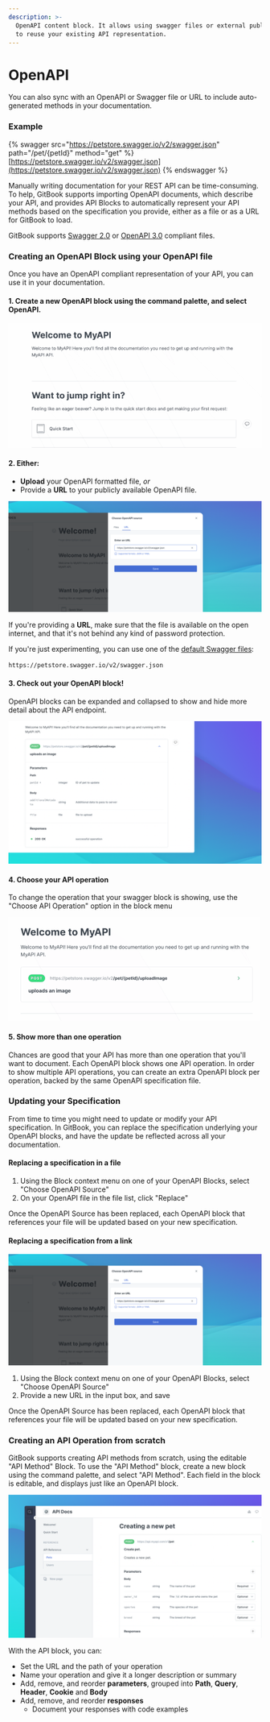 ```yaml
---
description: >-
  OpenAPI content block. It allows using swagger files or external public URLs
  to reuse your existing API representation.
---
```


# OpenAPI

You can also sync with an OpenAPI or Swagger file or URL to include auto-generated methods in your documentation.

### Example

{% swagger src="https://petstore.swagger.io/v2/swagger.json" path="/pet/{petId}" method="get" %}
[https://petstore.swagger.io/v2/swagger.json](https://petstore.swagger.io/v2/swagger.json)
{% endswagger %}



Manually writing documentation for your REST API can be time-consuming. To help, GitBook supports importing OpenAPI documents, which describe your API, and provides API Blocks to automatically represent your API methods based on the specification you provide, either as a file or as a URL for GitBook to load.

GitBook supports [Swagger 2.0](https://github.com/OAI/OpenAPI-Specification/blob/main/versions/2.0.md) or [OpenAPI 3.0](https://github.com/OAI/OpenAPI-Specification/blob/main/versions/3.0.3.md) compliant files.

### Creating an OpenAPI Block using your OpenAPI file

Once you have an OpenAPI compliant representation of your API, you can use it in your documentation.

#### **1. Create a new OpenAPI block** using the command palette, and select OpenAPI.

![](<../../../.gitbook/assets/Open API.gif>)

#### 2. Either:

* **Upload** your OpenAPI formatted file, _or_
* Provide a **URL** to your publicly available OpenAPI file.

![](<../../../.gitbook/assets/OpenAPI Source.png>)

If you're providing a **URL**, make sure that the file is available on the open internet, and that it's not behind any kind of password protection.

If you're just experimenting, you can use one of the [default Swagger files](https://petstore.swagger.io/#/):

`https://petstore.swagger.io/v2/swagger.json`

#### **3. Check out your OpenAPI block!**

OpenAPI blocks can be expanded and collapsed to show and hide more detail about the API endpoint.

![](<../../../.gitbook/assets/OpenAPI Expanded.png>)

#### **4. Choose your API operation**

To change the operation that your swagger block is showing, use the "Choose API Operation" option in the block menu

![](<../../../.gitbook/assets/OpenAPI Operation.gif>)

#### **5. Show more than one operation**

Chances are good that your API has more than one operation that you'll want to document. Each OpenAPI block shows one API operation. In order to show multiple API operations, you can create an extra OpenAPI block per operation, backed by the same OpenAPI specification file.

### Updating your Specification

From time to time you might need to update or modify your API specification. In GitBook, you can replace the specification underlying your OpenAPI blocks, and have the update be reflected across all your documentation.

#### Replacing a specification in a file

1. Using the Block context menu on one of your OpenAPI Blocks, select "Choose OpenAPI Source"
2. On your OpenAPI file in the file list, click "Replace"

Once the OpenAPI Source has been replaced, each OpenAPI block that references your file will be updated based on your new specification.

#### Replacing a specification from a link

![](<../../../.gitbook/assets/OpenAPI Source.png>)

1. Using the Block context menu on one of your OpenAPI Blocks, select "Choose OpenAPI Source"
2. Provide a new URL in the input box, and save

Once the OpenAPI Source has been replaced, each OpenAPI block that references your file will be updated based on your new specification.

### Creating an API Operation from scratch

GitBook supports creating API methods from scratch, using the editable "API Method" Block. To use the "API Method" block, create a new block using the command palette, and select "API Method". Each field in the block is editable, and displays just like an OpenAPI block.

![](<../../../.gitbook/assets/API Block From Scratch.png>)

With the API block, you can:

* Set the URL and the path of your operation
* Name your operation and give it a longer description or summary
* Add, remove, and reorder **parameters**, grouped into **Path**, **Query**, **Header**, **Cookie** and **Body**
* Add, remove, and reorder **responses**
  * Document your responses with code examples
